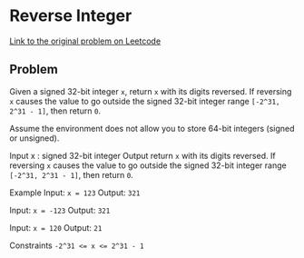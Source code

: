 # Reverse Integer

[Link to the original problem on Leetcode](https://leetcode.com/problems/reverse-integer/)

## Problem

Given a signed 32-bit integer `x`, return `x` with its digits reversed. If reversing `x` causes the value to go outside the signed 32-bit integer range `[-2^31, 2^31 - 1]`, then return `0`.

Assume the environment does not allow you to store 64-bit integers (signed or unsigned).

Input
x : signed 32-bit integer
Output
return `x` with its digits reversed.
If reversing `x` causes the value to go outside the signed 32-bit integer range `[-2^31, 2^31 - 1]`, then return `0`.

Example
Input: `x = 123`
Output: `321`

Input: `x = -123`
Output: `321`

Input: `x = 120`
Output: `21`

Constraints
`-2^31 <= x <= 2^31 - 1`



